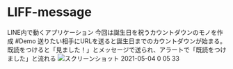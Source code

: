 # LIFF-message
LINE内で動くアプリケーション
今回は誕生日を祝うカウントダウンのモノを作成
#Demo
送りたい相手にURLを送ると誕生日までのカウントダウンが始まる。
既読をつけると「見ました！」とメッセージで送られ、アラートで「既読をつけました」と流れる
![スクリーンショット 2021-05-04 0 05 33](https://user-images.githubusercontent.com/78517616/116894014-8bfd2280-ac6c-11eb-933a-f9d824a2f495.png)

